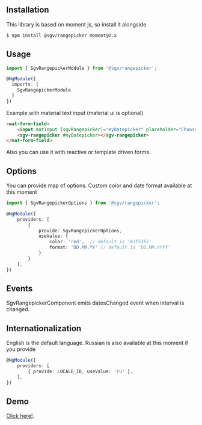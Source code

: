 ## Installation
This library is based on moment js, so install it alongside
```bash
$ npm install @sgv/rangepicker moment@2.x
```

## Usage

```typescript
import { SgvRangepickerModule } from '@sgv/rangepicker';

@NgModule({
  imports: [
    SgvRangepickerModule
  ]
})
```
Example with material text input (material ui is optional)
```html
<mat-form-field>
    <input matInput [sgvRangepicker]="myDatepicker" placeholder="Choose a date">
    <sgv-rangepicker #myDatepicker></sgv-rangepicker>
</mat-form-field>
```

Also you can use it with reactive or template driven forms.

## Options
You can provide map of options.
Custom color and date format available at this moment
```typescript
import { SgvRangepickerOptions } from '@sgv/rangepicker';

@NgModule({
	providers: [
		{
		    provide: SgvRangepickerOptions,
		    useValue: {
		        color: 'red',  // default is '#3f51b5'
		        format: 'DD.MM.YY' // default is 'DD.MM.YYYY'
		    }
		}
	],
})
```

## Events
SgvRangepickerComponent emits datesChanged event when interval is changed.

## Internationalization
English is the default language.
Russian is also available at this moment if you provide
```typescript
@NgModule({
	providers: [
		{ provide: LOCALE_ID, useValue: 'ru' },
	],
})
```
## Demo
[Click here!](https://chesminsky.github.io/rangepicker).